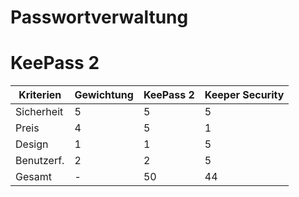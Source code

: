 # Passwortverwaltung

# KeePass 2

|  Kriterien  | Gewichtung | KeePass 2 | Keeper Security |
|-------------|------------|-----------|-----------------|
|  Sicherheit |     5      |     5     |        5        |
|  Preis      |     4      |     5     |        1        |
|  Design     |     1      |     1     |        5        |
|  Benutzerf. |     2      |     2     |        5        |
|  Gesamt     |     -      |     50    |        44       |
